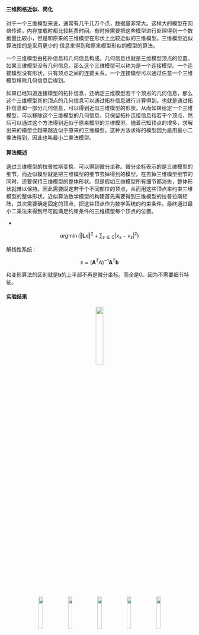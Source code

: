 
#### 三维网格近似、简化
对于一个三维模型来说，通常有几千几万个点，数据量非常大。这样大的模型在网络传递，内存加载时都比较耗费时间。有时候需要把这些模型进行处理得到一个数据量比较小，但是和原来的三维模型在形状上比较近似的三维模型。三维模型近似算法指的是采用更少的
信息来得到和原来模型形似的模型的算法。

一个三维模型由拓扑信息和几何信息构成。几何信息也就是三维模型顶点的位置。如果三维模型没有几何信息，那么这个三维模型可以称为是一个连接模型。一个连接模型没有形状，只有顶点之间的连接关系。一个连接模型可以通过任意一个三维模型移除几何信息后得到。

如果已经知道连接模型的拓扑信息，还确定三维模型若干个顶点的几何信息，那么这个三维模型其他顶点的几何信息可以通过拓扑信息进行计算得到。也就是通过拓扑信息和一部分几何信息，可以得到近似三维模型的形状。从而如果给定一个三维模型，可以移除这个三维模型的几何信息，只保留拓扑连接信息和若干个顶点，然后可以通过这个方法得到近似于原来模型的三维模型。随着已知顶点的增多，求解出来的模型会越来越近似于原来的三维模型。这种方法求得的模型因为是用最小二乘法得到，因此也叫最小二乘法模型。
#### 算法概述

通过三维模型的拉普拉斯变换，可以得到微分坐称。微分坐标表示的是三维模型的细节。而近似模型就是把三维模型的细节去掉得到的模型。在去掉三维模型细节的同时，还要保持三维模型的整体形状。但是假如三维模型所有细节都消失，整体形状就难以保持。因此需要固定若干个不同部位的顶点，从而用这些顶点来约束三维模型的整体形状。近似算法数学模型的构建首先需要得到三维模型的拉普拉斯矩阵，其次需要确定固定的顶点，把这些顶点作为数学系统的约束条件。最终通过最小二乘法来得到尽可能满足约束条件的三维模型每个顶点的位置。


- 
$$
arg\min (\Vert \bm L x \Vert ^2 +\sum _{s\in C}\vert x_s -v_s \vert^2)
$$

解线性系统：

$$
x=(\bm A^TA)^{-1}\bm A^T \bm b
$$

和变形算法的区别就是$\bm b$的上半部不再是微分坐标。而全是0。因为不需要细节特征。
#### 实验结果

<div  align="center">   
<img src="https://gitee.com//dominic_z/markdown_picbed/raw/master/img/65851321adada (1).png"  width = "20%"/>
</div>

<div  align="center">   
<img src="https://gitee.com//dominic_z/markdown_picbed/raw/master/img/65851321adada (2).png"  width = "15%"/>
<img src="https://gitee.com//dominic_z/markdown_picbed/raw/master/img/65851321adada (3).png"  width = "15%"/>
<img src="https://gitee.com//dominic_z/markdown_picbed/raw/master/img/65851321adada (4).png"  width = "15%"/>
<img src="https://gitee.com//dominic_z/markdown_picbed/raw/master/img/65851321adada (5).png"  width = "15%"/>
<img src="https://gitee.com//dominic_z/markdown_picbed/raw/master/img/65851321adada (6).png"  width = "15%"/>
</div>
